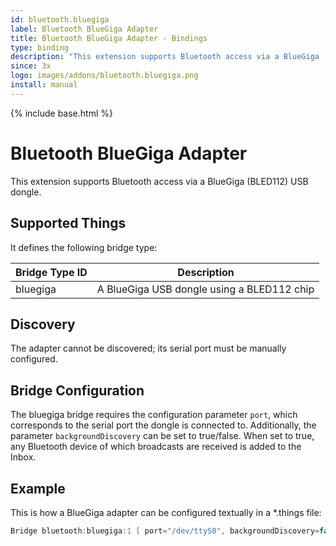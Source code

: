 ```yaml
---
id: bluetooth.bluegiga
label: Bluetooth BlueGiga Adapter
title: Bluetooth BlueGiga Adapter - Bindings
type: binding
description: "This extension supports Bluetooth access via a BlueGiga (BLED112) USB dongle."
since: 3x
logo: images/addons/bluetooth.bluegiga.png
install: manual
---
```


<!-- Attention authors: Do not edit directly. Please add your changes to the appropriate source repository -->

{% include base.html %}

<AddonLogo />

# Bluetooth BlueGiga Adapter

This extension supports Bluetooth access via a BlueGiga (BLED112) USB dongle.

## Supported Things

It defines the following bridge type:

| Bridge Type ID | Description                                                               |
|----------------|---------------------------------------------------------------------------|
| bluegiga       | A BlueGiga USB dongle using a BLED112 chip                                |

## Discovery

The adapter cannot be discovered; its serial port must be manually configured.

## Bridge Configuration

The bluegiga bridge requires the configuration parameter `port`, which corresponds to the serial port the dongle is connected to.
Additionally, the parameter `backgroundDiscovery` can be set to true/false. When set to true, any Bluetooth device of which broadcasts are received is added to the Inbox.

## Example

This is how a BlueGiga adapter can be configured textually in a *.things file:

```java
Bridge bluetooth:bluegiga:1 [ port="/dev/ttyS0", backgroundDiscovery=false ]
```
